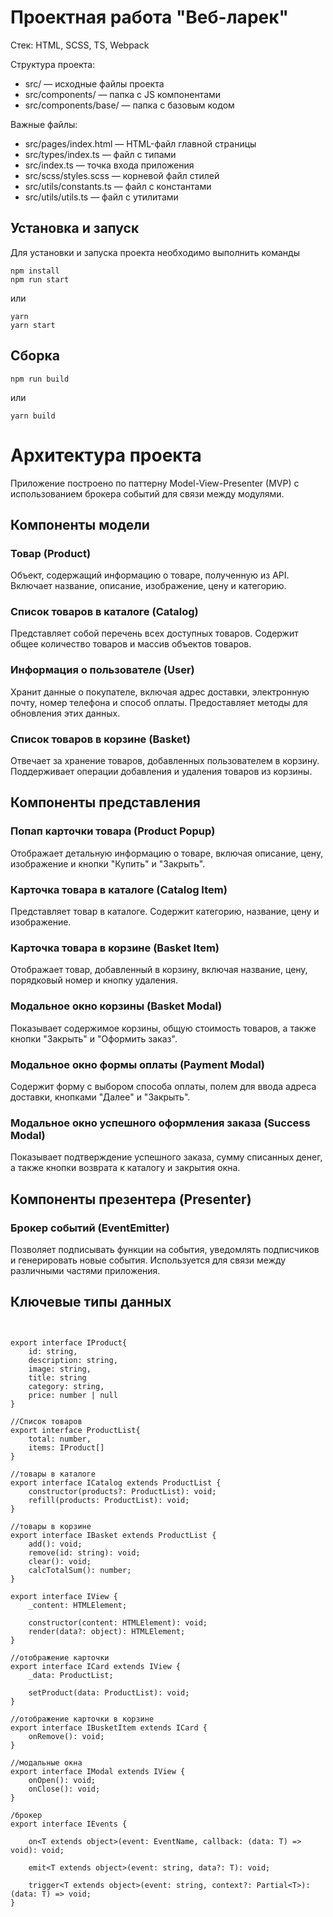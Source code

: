 # Проектная работа "Веб-ларек"

Стек: HTML, SCSS, TS, Webpack

Структура проекта:
- src/ — исходные файлы проекта
- src/components/ — папка с JS компонентами
- src/components/base/ — папка с базовым кодом

Важные файлы:
- src/pages/index.html — HTML-файл главной страницы
- src/types/index.ts — файл с типами
- src/index.ts — точка входа приложения
- src/scss/styles.scss — корневой файл стилей
- src/utils/constants.ts — файл с константами
- src/utils/utils.ts — файл с утилитами

## Установка и запуск
Для установки и запуска проекта необходимо выполнить команды

```
npm install
npm run start
```

или

```
yarn
yarn start
```
## Сборка

```
npm run build
```

или

```
yarn build
```
# Архитектура проекта
Приложение построено по паттерну Model-View-Presenter (MVP) с использованием брокера событий для связи между модулями.

## Компоненты модели
### Товар (Product)
Объект, содержащий информацию о товаре, полученную из API. Включает название, описание, изображение, цену и категорию.

### Список товаров в каталоге (Catalog)
Представляет собой перечень всех доступных товаров. Содержит общее количество товаров и массив объектов товаров.

### Информация о пользователе (User)
Хранит данные о покупателе, включая адрес доставки, электронную почту, номер телефона и способ оплаты. Предоставляет методы для обновления этих данных.

### Список товаров в корзине (Basket)
Отвечает за хранение товаров, добавленных пользователем в корзину. Поддерживает операции добавления и удаления товаров из корзины.

## Компоненты представления 
### Попап карточки товара (Product Popup)
Отображает детальную информацию о товаре, включая описание, цену, изображение и кнопки "Купить" и "Закрыть".

### Карточка товара в каталоге (Catalog Item)
Представляет товар в каталоге. Содержит категорию, название, цену и изображение.

### Карточка товара в корзине (Basket Item)
Отображает товар, добавленный в корзину, включая название, цену, порядковый номер и кнопку удаления.

### Модальное окно корзины (Basket Modal)
Показывает содержимое корзины, общую стоимость товаров, а также кнопки "Закрыть" и "Оформить заказ".

### Модальное окно формы оплаты (Payment Modal)
Содержит форму с выбором способа оплаты, полем для ввода адреса доставки, кнопками "Далее" и "Закрыть".

### Модальное окно успешного оформления заказа (Success Modal)
Показывает подтверждение успешного заказа, сумму списанных денег, а также кнопки возврата к каталогу и закрытия окна.

## Компоненты презентера (Presenter)
### Брокер событий (EventEmitter)
Позволяет подписывать функции на события, уведомлять подписчиков и генерировать новые события. Используется для связи между различными частями приложения.


## Ключевые типы данных
```


export interface IProduct{
    id: string,
    description: string,
    image: string,
    title: string
    category: string,
    price: number | null
}

//Список товаров
export interface ProductList{ 
    total: number,
    items: IProduct[]
}

//товары в каталоге
export interface ICatalog extends ProductList {
    constructor(products?: ProductList): void;
    refill(products: ProductList): void;
}

//товары в корзине
export interface IBasket extends ProductList {
    add(): void;
    remove(id: string): void;
    clear(): void;
    calcTotalSum(): number;
}

export interface IView {
    _content: HTMLElement;

    constructor(content: HTMLElement): void;
    render(data?: object): HTMLElement;
}

//отображение карточки 
export interface ICard extends IView {
    _data: ProductList;

    setProduct(data: ProductList): void;    
}

//отображение карточки в корзине
export interface IBusketItem extends ICard {
    onRemove(): void;
}

//модальные окна 
export interface IModal extends IView {
    onOpen(): void;
    onClose(): void;
}

/брокер
export interface IEvents {

    on<T extends object>(event: EventName, callback: (data: T) => void): void;

    emit<T extends object>(event: string, data?: T): void;

    trigger<T extends object>(event: string, context?: Partial<T>): (data: T) => void;
}
```
